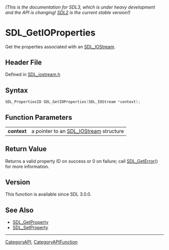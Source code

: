 ###### (This is the documentation for SDL3, which is under heavy development and the API is changing! [SDL2](https://wiki.libsdl.org/SDL2/) is the current stable version!)
# SDL_GetIOProperties

Get the properties associated with an [SDL_IOStream](SDL_IOStream).

## Header File

Defined in [SDL_iostream.h](https://github.com/libsdl-org/SDL/blob/main/include/SDL3/SDL_iostream.h)

## Syntax

```c
SDL_PropertiesID SDL_GetIOProperties(SDL_IOStream *context);

```

## Function Parameters

|                 |                                                        |
| --------------- | ------------------------------------------------------ |
| **context**     | a pointer to an [SDL_IOStream](SDL_IOStream) structure |

## Return Value

Returns a valid property ID on success or 0 on failure; call
[SDL_GetError](SDL_GetError)() for more information.

## Version

This function is available since SDL 3.0.0.

## See Also

* [SDL_GetProperty](SDL_GetProperty)
* [SDL_SetProperty](SDL_SetProperty)

----
[CategoryAPI](CategoryAPI), [CategoryAPIFunction](CategoryAPIFunction)

